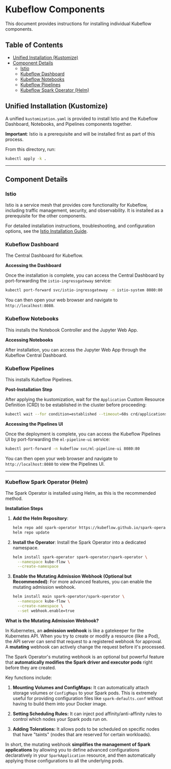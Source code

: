 # Kubeflow Components

This document provides instructions for installing individual Kubeflow components.

## Table of Contents
- [Unified Installation (Kustomize)](#unified-installation-kustomize)
- [Component Details](#component-details)
  - [Istio](#istio)
  - [Kubeflow Dashboard](#kubeflow-dashboard)
  - [Kubeflow Notebooks](#kubeflow-notebooks)
  - [Kubeflow Pipelines](#kubeflow-pipelines)
  - [Kubeflow Spark Operator (Helm)](#kubeflow-spark-operator-helm)

## Unified Installation (Kustomize)

A unified `kustomization.yaml` is provided to install Istio and the Kubeflow Dashboard, Notebooks, and Pipelines components together.

**Important**: Istio is a prerequisite and will be installed first as part of this process.

From this directory, run:
```bash
kubectl apply -k .
```

---

## Component Details

### Istio

Istio is a service mesh that provides core functionality for Kubeflow, including traffic management, security, and observability. It is installed as a prerequisite for the other components.

For detailed installation instructions, troubleshooting, and configuration options, see the [Istio Installation Guide](istio/Readme.md).

### Kubeflow Dashboard

The Central Dashboard for Kubeflow.

**Accessing the Dashboard**

Once the installation is complete, you can access the Central Dashboard by port-forwarding the `istio-ingressgateway` service:

```bash
kubectl port-forward svc/istio-ingressgateway -n istio-system 8080:80
```

You can then open your web browser and navigate to `http://localhost:8080`.

### Kubeflow Notebooks

This installs the Notebook Controller and the Jupyter Web App.

**Accessing Notebooks**

After installation, you can access the Jupyter Web App through the Kubeflow Central Dashboard.

### Kubeflow Pipelines

This installs Kubeflow Pipelines.

**Post-Installation Step**

After applying the kustomization, wait for the `Application` Custom Resource Definition (CRD) to be established in the cluster before proceeding:

```bash
kubectl wait --for condition=established --timeout=60s crd/applications.app.k8s.io
```

**Accessing the Pipelines UI**

Once the deployment is complete, you can access the Kubeflow Pipelines UI by port-forwarding the `ml-pipeline-ui` service:

```bash
kubectl port-forward -n kubeflow svc/ml-pipeline-ui 8080:80
```

You can then open your web browser and navigate to `http://localhost:8080` to view the Pipelines UI.

---

### Kubeflow Spark Operator (Helm)

The Spark Operator is installed using Helm, as this is the recommended method.

**Installation Steps**

1.  **Add the Helm Repository**:
    ```bash
    helm repo add spark-operator https://kubeflow.github.io/spark-operator
    helm repo update
    ```

2.  **Install the Operator**:
    Install the Spark Operator into a dedicated namespace.
    ```bash
    helm install spark-operator spark-operator/spark-operator \
      --namespace kube-flow \
      --create-namespace
    ```

3.  **Enable the Mutating Admission Webhook (Optional but Recommended)**:
    For more advanced features, you can enable the mutating admission webhook.
    ```bash
    helm install main spark-operator/spark-operator \
      --namespace kube-flow \
      --create-namespace \
      --set webhook.enable=true
    ```

**What is the Mutating Admission Webhook?**

In Kubernetes, an **admission webhook** is like a gatekeeper for the Kubernetes API. When you try to create or modify a resource (like a Pod), the API server can send that request to a registered webhook for approval. A **mutating** webhook can actively change the request before it's processed.

The Spark Operator's mutating webhook is an optional but powerful feature that **automatically modifies the Spark driver and executor pods** right before they are created.

Key functions include:

1.  **Mounting Volumes and ConfigMaps:** It can automatically attach storage volumes or `ConfigMaps` to your Spark pods. This is extremely useful for providing configuration files like `spark-defaults.conf` without having to build them into your Docker image.

2.  **Setting Scheduling Rules:** It can inject pod affinity/anti-affinity rules to control which nodes your Spark pods run on.

3.  **Adding Tolerations:** It allows pods to be scheduled on specific nodes that have "taints" (nodes that are reserved for certain workloads).

In short, the mutating webhook **simplifies the management of Spark applications** by allowing you to define advanced configurations declaratively in your `SparkApplication` resource, and then automatically applying those configurations to all the underlying pods.